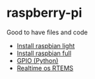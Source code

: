 # raspberry-pi
Good to have files and code
* [Install raspbian light](https://github.com/mrastrom/raspberry-pi/blob/master/raspbian-lite.md)
* [Install raspbian full](https://github.com/mrastrom/raspberry-pi/blob/master/raspbian-full.md)
* [GPIO (Python)](https://github.com/mrastrom/raspberry-pi/blob/master/Python.md)
* [Realtime os RTEMS](https://docs.rtems.org/branches/master/user/overview/index.html)
